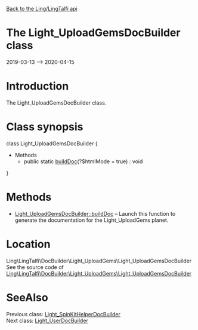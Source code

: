 [Back to the Ling/LingTalfi api](https://github.com/lingtalfi/LingTalfi/blob/master/doc/api/Ling/LingTalfi.md)



The Light_UploadGemsDocBuilder class
================
2019-03-13 --> 2020-04-15






Introduction
============

The Light_UploadGemsDocBuilder class.



Class synopsis
==============


class <span class="pl-k">Light_UploadGemsDocBuilder</span>  {

- Methods
    - public static [buildDoc](https://github.com/lingtalfi/LingTalfi/blob/master/doc/api/Ling/LingTalfi/DocBuilder/Light_UploadGems/Light_UploadGemsDocBuilder/buildDoc.md)(?$htmlMode = true) : void

}






Methods
==============

- [Light_UploadGemsDocBuilder::buildDoc](https://github.com/lingtalfi/LingTalfi/blob/master/doc/api/Ling/LingTalfi/DocBuilder/Light_UploadGems/Light_UploadGemsDocBuilder/buildDoc.md) &ndash; Launch this function to generate the documentation for the Light_UploadGems planet.





Location
=============
Ling\LingTalfi\DocBuilder\Light_UploadGems\Light_UploadGemsDocBuilder<br>
See the source code of [Ling\LingTalfi\DocBuilder\Light_UploadGems\Light_UploadGemsDocBuilder](https://github.com/lingtalfi/LingTalfi/blob/master/DocBuilder/Light_UploadGems/Light_UploadGemsDocBuilder.php)



SeeAlso
==============
Previous class: [Light_SpinKitHelperDocBuilder](https://github.com/lingtalfi/LingTalfi/blob/master/doc/api/Ling/LingTalfi/DocBuilder/Light_SpinKitHelper/Light_SpinKitHelperDocBuilder.md)<br>Next class: [Light_UserDocBuilder](https://github.com/lingtalfi/LingTalfi/blob/master/doc/api/Ling/LingTalfi/DocBuilder/Light_User/Light_UserDocBuilder.md)<br>
